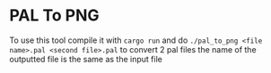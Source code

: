 # PAL To PNG
To use this tool compile it with `cargo run` and do `./pal_to_png <file name>.pal <second file>.pal` to convert 2 pal files the name of the outputted file is the same as the input file

